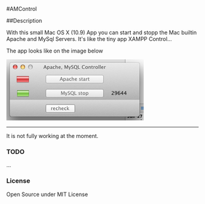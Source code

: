 #AMControl

##Description

With this small Mac OS X (10.9) App you can start and stopp the Mac builtin Apache and MySql Servers.
It's like the tiny app XAMPP Control...

The app looks like on the image below

![Mac OSX App to control apache, mysql](https://raw.githubusercontent.com/lh84/AMControl/master/githubAMControl.png "App")

---
It is not fully working at the moment.


### TODO

...

### License

Open Source under MIT License

